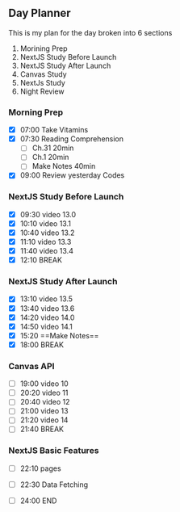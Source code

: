 ## Day Planner

This is my plan for the day broken into 6 sections
1. Morining Prep
2. NextJS Study Before Launch
3. NextJS Study After Launch
4. Canvas Study
5. NextJs Study
6. Night Review

### Morning Prep

- [x] 07:00 Take Vitamins
- [x] 07:30 Reading Comprehension
	- [ ] Ch.31  20min
	- [ ] Ch.1 20min
	- [ ] Make Notes 40min
- [x] 09:00 Review yesterday Codes

### NextJS Study Before Launch

- [x] 09:30 video 13.0
- [x] 10:10 video 13.1
- [x] 10:40 video 13.2
- [x] 11:10 video 13.3
- [x] 11:40 video 13.4
- [x] 12:10 BREAK

### NextJS Study After Launch

- [x] 13:10 video 13.5
- [x] 13:40 video 13.6
- [x] 14:20 video 14.0
- [x] 14:50 video 14.1
- [x] 15:20 ==Make Notes==
- [x] 18:00 BREAK

### Canvas API

- [ ] 19:00 video 10
- [ ] 20:20 video 11
- [ ] 20:40 video 12
- [ ] 21:00 video 13
- [ ] 21:20 video 14
- [ ] 21:40 BREAK

### NextJS  Basic Features
- [ ] 22:10 pages
- [ ] 22:30 Data Fetching
- [ ] 24:00 END



